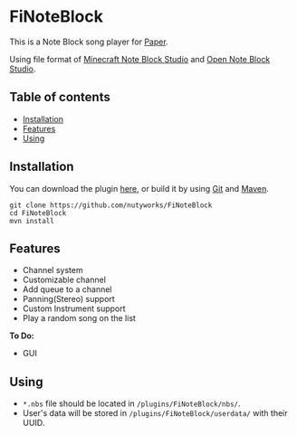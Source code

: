 FiNoteBlock
=
This is a Note Block song player for [Paper](https://papermc.io).

Using file format of [Minecraft Note Block Studio](https://www.stuffbydavid.com/mcnbs) and [Open Note Block Studio](https://hielkeminecraft.github.io/OpenNoteBlockStudio/).

## Table of contents
- [Installation](#installation)
- [Features](#features)
- [Using](#using)

## Installation
You can download the plugin [here](https://github.com/nutyworks/FiNoteBlock/releases), or build it by using 
[Git](https://git-scm.com/) and [Maven](https://maven.apache.org/). 
```
git clone https://github.com/nutyworks/FiNoteBlock
cd FiNoteBlock
mvn install
```

## Features
 - Channel system
 - Customizable channel
 - Add queue to a channel
 - Panning(Stereo) support
 - Custom Instrument support
 - Play a random song on the list

**To Do:**
 - GUI
 
## Using
- `*.nbs` file should be located in `/plugins/FiNoteBlock/nbs/`.
- User's data will be stored in `/plugins/FiNoteBlock/userdata/` with their UUID.
